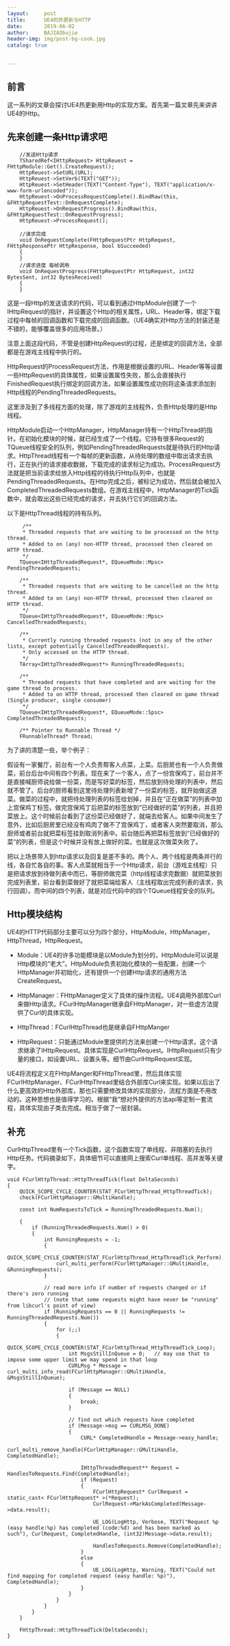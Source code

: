 ```yaml
---
layout:     post
title:      UE4的热更新与HTTP
date:       2019-06-02
author:     BAJIAObujie
header-img: img/post-bg-cook.jpg
catalog: true


---
```


## 前言

这一系列的文章会探讨UE4热更新用Http的实现方案。首先第一篇文章先来讲讲UE4的Http。



## 先来创建一条Http请求吧

``` void Download(const FString& URL)
	//发送Http请求
	TSharedRef<IHttpRequest> HttpReuest = FHttpModule::Get().CreateRequest();
	HttpReuest->SetURL(URL);
	HttpReuest->SetVerb(TEXT("GET"));
	HttpReuest->SetHeader(TEXT("Content-Type"), TEXT("application/x-www-form-urlencoded"));
    HttpReuest->OnProcessRequestComplete().BindRaw(this, &FHttpRequestTest::OnRequestComplete);
	HttpReuest->OnRequestProgress().BindRaw(this, &FHttpRequestTest::OnRequestProgress);
	HttpReuest->ProcessRequest();
	
	//请求完成
	void OnRequestComplete(FHttpRequestPtr HttpRequest, FHttpResponsePtr HttpResponse, bool bSucceeded)
	{
	}
	//请求进度 每帧调用
	void OnRequestProgress(FHttpRequestPtr HttpRequest, int32 BytesSent, int32 BytesReceived)
	{
	}

```

这是一段Http的发送请求的代码，可以看到通过HttpModule创建了一个IHttpRequest的指针，并设置这个Http的相关属性，URL、Header等，绑定下载过程中每帧的回调函数和下载完成的回调函数。（UE4确实对Http方法的封装还是不错的，能够覆盖很多的应用场景。）

注意上面这段代码，不管是创建HttpRequest的过程，还是绑定的回调方法，全部都是在游戏主线程中执行的。

HttpRequest的ProcessRequest方法，作用是根据设置的URL、Header等等设置一些HttpRequest的具体属性，如果设置属性失败，那么会直接执行FinishedRequest执行绑定的回调方法，如果设置属性成功则将这条请求添加到Http线程的PendingThreadedRequests。

这里涉及到了多线程方面的处理，除了游戏的主线程外，负责Http处理的是Http线程。

HttpModule启动一个HttpManager，HttpManager持有一个HttpThread的指针。在初始化模块的时候，就已经生成了一个线程。它持有很多Request的TQueue线程安全的队列，例如PendingThreadedRequests就是待执行的Http请求。HttpThread线程有一个每帧的更新函数，从待处理的数组中取出请求去执行，正在执行的请求接收数据，下载完成的请求标记为成功。ProcessRequest方法就是把当前请求给放入Http线程的待执行Http队列中，也就是PendingThreadedRequests。在Http完成之后，被标记为成功，然后就会被加入CompletedThreadedRequests数组。在游戏主线程中，HttpManager的Tick函数中，就会取出这些已经完成的请求，并去执行它们的回调方法。



以下是HttpThread线程的持有队列。

```/** 
	 /** 
	 * Threaded requests that are waiting to be processed on the http thread.
	 * Added to on (any) non-HTTP thread, processed then cleared on HTTP thread.
	 */
	TQueue<IHttpThreadedRequest*, EQueueMode::Mpsc> PendingThreadedRequests;

	/**
	 * Threaded requests that are waiting to be cancelled on the http thread.
	 * Added to on (any) non-HTTP thread, processed then cleared on HTTP thread.
	 */
	TQueue<IHttpThreadedRequest*, EQueueMode::Mpsc> CancelledThreadedRequests;

	/**
	 * Currently running threaded requests (not in any of the other lists, except potentially CancelledThreadedRequests).
	 * Only accessed on the HTTP thread.
	 */
	TArray<IHttpThreadedRequest*> RunningThreadedRequests;

	/**
	 * Threaded requests that have completed and are waiting for the game thread to process.
	 * Added to on HTTP thread, processed then cleared on game thread (Single producer, single consumer)
	 */
	TQueue<IHttpThreadedRequest*, EQueueMode::Spsc> CompletedThreadedRequests;

	/** Pointer to Runnable Thread */
	FRunnableThread* Thread;
```



为了讲的清楚一些，举个例子：

假设有一家餐厅，前台有一个人负责帮客人点菜，上菜。后厨房也有一个人负责做菜，前台后台中间有四个列表。现在来了一个客人，点了一份宫保鸡丁，前台并不是直接喊厨师说给做一份菜，而是写好菜的标签，然后放到待处理的列表中，然后就不管了。后台的厨师看到这里待处理列表新增了一份菜的标签，就开始做这道菜。做菜的过程中，就把待处理列表的标签给划掉，并且在“正在做菜”的列表中加上宫保鸡丁标签。做完宫保鸡丁后把菜的标签放到“已经做好的菜”的列表，并且把菜放上。这个时候前台看到了这份菜已经做好了，就端去给客人。如果中间发生了意外，比如后厨房里已经没有鸡肉了做不了宫保鸡丁，或者客人突然要取消，那么厨师或者前台就把菜标签挂到取消列表中。前台随后再把菜标签放到“已经做好的菜”的列表，但是这个时候并没有放上做好的菜。也就是这次做菜失败了。

把以上场景带入到http请求以及回复是差不多的。两个人、两个线程是两条并行的线，各自忙各自的事。客人点菜就相当于一个Http请求，前台（游戏主线程）只是把请求放到待做列表中而已，等厨师做完菜（http线程请求完数据）就把菜放到完成列表里，前台看到菜做好了就把菜端给客人（主线程取出完成列表的请求，执行回调）。而中间的四个列表，就是对应代码中的四个TQueue线程安全的队列。



## Http模块结构



UE4的HTTP代码部分主要可以分为四个部分，HttpModule，HttpManager，HttpThread，HttpRequest。

* Module：UE4的许多功能模块是以Module为划分的，HttpModule可以说是Http模块的“老大”。HttpModule负责初始化模块的一些配置，创建一个HttpManager并初始化，还有提供一个创建Http请求的通用方法CreateRequest。

* HttpManager：FHttpManager定义了具体的操作流程。UE4调用外部库Curl来做Http请求。FCurlHttpManager继承自FHttpManager，对一些虚方法提供了Curl的具体实现。
* HttpThread：FCurlHttpThread也是继承自FHttpManger
* HttpRequest：只能通过Module里提供的方法来创建一个Http请求，这个请求继承了IHttpRequest。具体实现是CurlHttpRequest。IHttpRequest只有少量的接口，如设置URL、设置头等。细节由CurlHttpRequest实现。

UE4将流程定义在FHttpManger和FHttpThread里，然后具体实现FCurlHttpManager、FCurlHttpThread里结合外部库Curl来实现。如果以后出了什么更高效的Http外部库，那也只需要修改具体的实现部分，流程方面是不用改动的。这种思想也是值得学习的。根据“我”想对外提供的方法api等定制一套流程，具体实现由子类去完成。相当于做了一层封装。



## 补充

CurlHttpThread里有一个Tick函数，这个函数实现了单线程、非阻塞的去执行Http任务。代码摘录如下，具体细节可以直接网上搜索Curl单线程、高并发等关键字。



``` void FCurlHttpThread::HttpThreadTick(float DeltaSeconds)
void FCurlHttpThread::HttpThreadTick(float DeltaSeconds)
{
	QUICK_SCOPE_CYCLE_COUNTER(STAT_FCurlHttpThread_HttpThreadTick);
	check(FCurlHttpManager::GMultiHandle);

	const int NumRequestsToTick = RunningThreadedRequests.Num();

	{
		if (RunningThreadedRequests.Num() > 0)
		{
			int RunningRequests = -1;
			{
				QUICK_SCOPE_CYCLE_COUNTER(STAT_FCurlHttpThread_HttpThreadTick_Perform);
				curl_multi_perform(FCurlHttpManager::GMultiHandle, &RunningRequests);
			}

			// read more info if number of requests changed or if there's zero running
			// (note that some requests might have never be "running" from libcurl's point of view)
			if (RunningRequests == 0 || RunningRequests != RunningThreadedRequests.Num())
			{
				for (;;)
				{
					QUICK_SCOPE_CYCLE_COUNTER(STAT_FCurlHttpThread_HttpThreadTick_Loop);
					int MsgsStillInQueue = 0;	// may use that to impose some upper limit we may spend in that loop
					CURLMsg * Message = curl_multi_info_read(FCurlHttpManager::GMultiHandle, &MsgsStillInQueue);

					if (Message == NULL)
					{
						break;
					}

					// find out which requests have completed
					if (Message->msg == CURLMSG_DONE)
					{
						CURL* CompletedHandle = Message->easy_handle;
						curl_multi_remove_handle(FCurlHttpManager::GMultiHandle, CompletedHandle);

						IHttpThreadedRequest** Request = HandlesToRequests.Find(CompletedHandle);
						if (Request)
						{
							FCurlHttpRequest* CurlRequest = static_cast< FCurlHttpRequest* >(*Request);
							CurlRequest->MarkAsCompleted(Message->data.result);

							UE_LOG(LogHttp, Verbose, TEXT("Request %p (easy handle:%p) has completed (code:%d) and has been marked as such"), CurlRequest, CompletedHandle, (int32)Message->data.result);

							HandlesToRequests.Remove(CompletedHandle);
						}
						else
						{
							UE_LOG(LogHttp, Warning, TEXT("Could not find mapping for completed request (easy handle: %p)"), CompletedHandle);
						}
					}
				}
			}
		}
	}

	FHttpThread::HttpThreadTick(DeltaSeconds);
}
```

